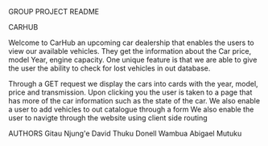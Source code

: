 GROUP PROJECT README

CARHUB

Welcome to CarHub an upcoming car dealership that enables the users to view our available vehicles. They get the information about the Car price, model Year, engine capacity.
One unique feature is that we are able to give the user the ability to check for lost vehicles in out database. 

Through a GET request we display the cars into cards with the year, model, price and transmission. Upon clicking you the user is taken to a page that has more of the  car information such as the state of the car.
We also enable a user to add vehicles to out catalogue through a form 
We also enable the user to navigte through the website using client side routing 


AUTHORS
Gitau Njung'e
David Thuku
Donell Wambua
Abigael Mutuku
